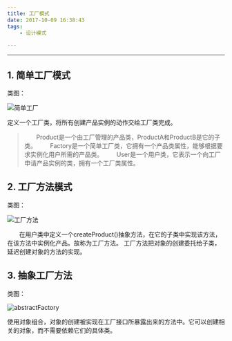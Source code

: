 ```yaml
---
title: 工厂模式
date: 2017-10-09 16:38:43
tags:
	- 设计模式

---
```


----------

## 1. 简单工厂模式

类图：

![简单工厂](simpleFactory.png)


定义一个工厂类，将所有创建产品实例的动作交给工厂类完成。

<!-- more -->
> &nbsp;&nbsp;&nbsp;&nbsp;&nbsp;&nbsp;&nbsp;Product是一个由工厂管理的产品类，ProductA和ProductB是它的子类。
> &nbsp;&nbsp;&nbsp;&nbsp;&nbsp;&nbsp;&nbsp;Factory是一个简单工厂类，它拥有一个产品类属性，能够根据要求实例化用户所需的产品类。
> &nbsp;&nbsp;&nbsp;&nbsp;&nbsp;&nbsp;&nbsp;User是一个用户类，它表示一个向工厂申请产品实例的类，拥有一个工厂类属性。

## 2. 工厂方法模式

类图：

![工厂方法](factoryMethod.png)

&nbsp;&nbsp;&nbsp;&nbsp;&nbsp;&nbsp;&nbsp;在用户类中定义一个createProduct()抽象方法，在它的子类中实现该方法，在该方法中实例化产品。故称为工厂方法。
工厂方法把对象的创建委托给子类，延迟创建对象的方法的实现。

## 3. 抽象工厂方法

类图：

![abstractFactory](abstractFactory.png)

使用对象组合，对象的创建被实现在工厂接口所暴露出来的方法中。它可以创建相关的对象，而不需要依赖它们的具体类。



